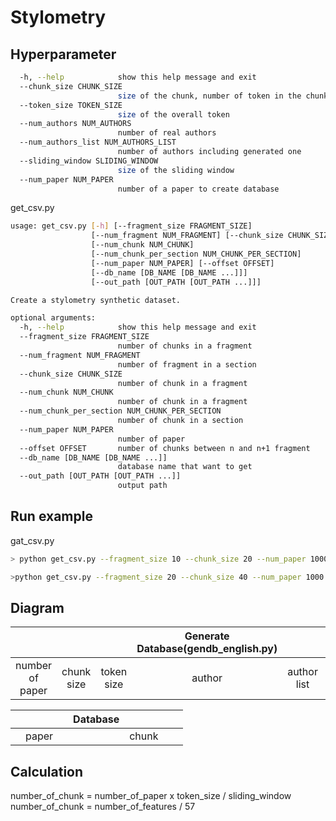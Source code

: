 # Stylometry

## Hyperparameter
```bash
  -h, --help            show this help message and exit
  --chunk_size CHUNK_SIZE
                        size of the chunk, number of token in the chunk
  --token_size TOKEN_SIZE
                        size of the overall token
  --num_authors NUM_AUTHORS
                        number of real authors
  --num_authors_list NUM_AUTHORS_LIST
                        number of authors including generated one
  --sliding_window SLIDING_WINDOW
                        size of the sliding window
  --num_paper NUM_PAPER
                        number of a paper to create database
```

get_csv.py

```bash
usage: get_csv.py [-h] [--fragment_size FRAGMENT_SIZE]
                  [--num_fragment NUM_FRAGMENT] [--chunk_size CHUNK_SIZE]
                  [--num_chunk NUM_CHUNK]
                  [--num_chunk_per_section NUM_CHUNK_PER_SECTION]
                  [--num_paper NUM_PAPER] [--offset OFFSET]
                  [--db_name [DB_NAME [DB_NAME ...]]]
                  [--out_path [OUT_PATH [OUT_PATH ...]]]

Create a stylometry synthetic dataset.

optional arguments:
  -h, --help            show this help message and exit
  --fragment_size FRAGMENT_SIZE
                        number of chunks in a fragment
  --num_fragment NUM_FRAGMENT
                        number of fragment in a section
  --chunk_size CHUNK_SIZE
                        number of chunk in a fragment
  --num_chunk NUM_CHUNK
                        number of chunk in a fragment
  --num_chunk_per_section NUM_CHUNK_PER_SECTION
                        number of chunk in a section
  --num_paper NUM_PAPER
                        number of paper
  --offset OFFSET       number of chunks between n and n+1 fragment
  --db_name [DB_NAME [DB_NAME ...]]
                        database name that want to get
  --out_path [OUT_PATH [OUT_PATH ...]]
                        output path
```

## Run example

gat_csv.py

```bash
> python get_csv.py --fragment_size 10 --chunk_size 20 --num_paper 1000 --offset 10 --db_name syn_eng_max_while_np1000_c600_t8000_a2_al2_sw400 --out_path .

>python get_csv.py --fragment_size 20 --chunk_size 40 --num_paper 1000 --offset 20 --db_name syn_eng_max_while_np1000_c600_t8000_a2_al2_sw200 --out_path .
```

## Diagram


||||  Generate Database(gendb_english.py) |||
|:-:|:-:|:-:|:-:|:-:|:-:|
|number of paper  |	chunk size  |	token size  |	author  | 	author list |	sliding window  | |


|||| Database ||||
|:-:|:-:|:-:|:-:|:-:|:-:|:-:|
|| paper ||| chunk  ||

## Calculation

  number_of_chunk = number_of_paper x token_size / sliding_window
  number_of_chunk = number_of_features / 57

  